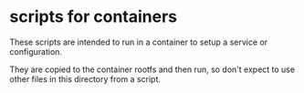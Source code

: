 # scripts for containers

These scripts are intended to run in a container
to setup a service or configuration.

They are copied to the container rootfs and then run, so don't
expect to use other files in this directory from a script.
